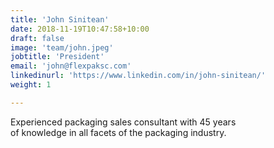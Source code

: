 ```yaml
---
title: 'John Sinitean'
date: 2018-11-19T10:47:58+10:00
draft: false
image: 'team/john.jpeg'
jobtitle: 'President'
email: 'john@flexpaksc.com'
linkedinurl: 'https://www.linkedin.com/in/john-sinitean/'
weight: 1

---
```


Experienced packaging sales consultant with 45 years </br> 
of knowledge in all facets of the packaging industry.

